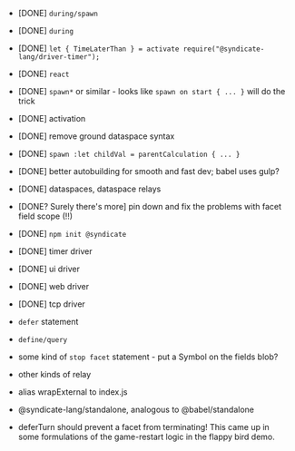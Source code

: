  - [DONE] `during/spawn`
 - [DONE] `during`
 - [DONE] `let { TimeLaterThan } = activate require("@syndicate-lang/driver-timer");`
 - [DONE] `react`
 - [DONE] `spawn*` or similar - looks like `spawn on start { ... }` will do the trick
 - [DONE] activation
 - [DONE] remove ground dataspace syntax
 - [DONE] `spawn :let childVal = parentCalculation { ... }`
 - [DONE] better autobuilding for smooth and fast dev; babel uses gulp?
 - [DONE] dataspaces, dataspace relays
 - [DONE? Surely there's more] pin down and fix the problems with facet field scope (!!)
 - [DONE] `npm init @syndicate`

 - [DONE] timer driver
 - [DONE] ui driver
 - [DONE] web driver
 - [DONE] tcp driver

 - `defer` statement
 - `define/query`
 - some kind of `stop facet` statement - put a Symbol on the fields blob?

 - other kinds of relay

 - alias wrapExternal to index.js

 - @syndicate-lang/standalone, analogous to @babel/standalone

 - deferTurn should prevent a facet from terminating! This came up in
   some formulations of the game-restart logic in the flappy bird
   demo.
